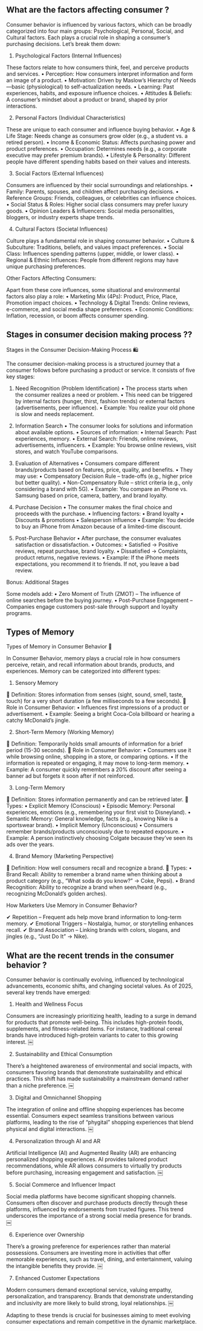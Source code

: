 ## What are the factors affecting consumer ?

Consumer behavior is influenced by various factors, which can be broadly categorized into four main groups: Psychological, Personal, Social, and Cultural factors. Each plays a crucial role in shaping a consumer’s purchasing decisions. Let’s break them down:

1. Psychological Factors (Internal Influences)

These factors relate to how consumers think, feel, and perceive products and services.
	•	Perception: How consumers interpret information and form an image of a product.
	•	Motivation: Driven by Maslow’s Hierarchy of Needs—basic (physiological) to self-actualization needs.
	•	Learning: Past experiences, habits, and exposure influence choices.
	•	Attitudes & Beliefs: A consumer’s mindset about a product or brand, shaped by prior interactions.

2. Personal Factors (Individual Characteristics)

These are unique to each consumer and influence buying behavior.
	•	Age & Life Stage: Needs change as consumers grow older (e.g., a student vs. a retired person).
	•	Income & Economic Status: Affects purchasing power and product preferences.
	•	Occupation: Determines needs (e.g., a corporate executive may prefer premium brands).
	•	Lifestyle & Personality: Different people have different spending habits based on their values and interests.

3. Social Factors (External Influences)

Consumers are influenced by their social surroundings and relationships.
	•	Family: Parents, spouses, and children affect purchasing decisions.
	•	Reference Groups: Friends, colleagues, or celebrities can influence choices.
	•	Social Status & Roles: Higher social class consumers may prefer luxury goods.
	•	Opinion Leaders & Influencers: Social media personalities, bloggers, or industry experts shape trends.

4. Cultural Factors (Societal Influences)

Culture plays a fundamental role in shaping consumer behavior.
	•	Culture & Subculture: Traditions, beliefs, and values impact preferences.
	•	Social Class: Influences spending patterns (upper, middle, or lower class).
	•	Regional & Ethnic Influences: People from different regions may have unique purchasing preferences.

Other Factors Affecting Consumers:

Apart from these core influences, some situational and environmental factors also play a role:
	•	Marketing Mix (4Ps): Product, Price, Place, Promotion impact choices.
	•	Technology & Digital Trends: Online reviews, e-commerce, and social media shape preferences.
	•	Economic Conditions: Inflation, recession, or boom affects consumer spending.


## Stages in consumer decision making process ??

Stages in the Consumer Decision-Making Process 🛍️

The consumer decision-making process is a structured journey that a consumer follows before purchasing a product or service. It consists of five key stages:

1. Need Recognition (Problem Identification)
	•	The process starts when the consumer realizes a need or problem.
	•	This need can be triggered by internal factors (hunger, thirst, fashion trends) or external factors (advertisements, peer influence).
	•	Example: You realize your old phone is slow and needs replacement.

2. Information Search
	•	The consumer looks for solutions and information about available options.
	•	Sources of information:
	•	Internal Search: Past experiences, memory.
	•	External Search: Friends, online reviews, advertisements, influencers.
	•	Example: You browse online reviews, visit stores, and watch YouTube comparisons.

3. Evaluation of Alternatives
	•	Consumers compare different brands/products based on features, price, quality, and benefits.
	•	They may use:
	•	Compensatory Decision Rule – trade-offs (e.g., higher price but better quality).
	•	Non-Compensatory Rule – strict criteria (e.g., only considering a brand with 5G).
	•	Example: You compare an iPhone vs. Samsung based on price, camera, battery, and brand loyalty.

4. Purchase Decision
	•	The consumer makes the final choice and proceeds with the purchase.
	•	Influencing factors:
	•	Brand loyalty
	•	Discounts & promotions
	•	Salesperson influence
	•	Example: You decide to buy an iPhone from Amazon because of a limited-time discount.

5. Post-Purchase Behavior
	•	After purchase, the consumer evaluates satisfaction or dissatisfaction.
	•	Outcomes:
	•	Satisfied → Positive reviews, repeat purchase, brand loyalty.
	•	Dissatisfied → Complaints, product returns, negative reviews.
	•	Example: If the iPhone meets expectations, you recommend it to friends. If not, you leave a bad review.

Bonus: Additional Stages

Some models add:
	•	Zero Moment of Truth (ZMOT) – The influence of online searches before the buying journey.
	•	Post-Purchase Engagement – Companies engage customers post-sale through support and loyalty programs.


## Types of Memory

Types of Memory in Consumer Behavior 🧠

In Consumer Behavior, memory plays a crucial role in how consumers perceive, retain, and recall information about brands, products, and experiences. Memory can be categorized into different types:

1. Sensory Memory

🔹 Definition: Stores information from senses (sight, sound, smell, taste, touch) for a very short duration (a few milliseconds to a few seconds).
🔹 Role in Consumer Behavior:
	•	Influences first impressions of a product or advertisement.
	•	Example: Seeing a bright Coca-Cola billboard or hearing a catchy McDonald’s jingle.

2. Short-Term Memory (Working Memory)

🔹 Definition: Temporarily holds small amounts of information for a brief period (15-30 seconds).
🔹 Role in Consumer Behavior:
	•	Consumers use it while browsing online, shopping in a store, or comparing options.
	•	If the information is repeated or engaging, it may move to long-term memory.
	•	Example: A consumer quickly remembers a 20% discount after seeing a banner ad but forgets it soon after if not reinforced.

3. Long-Term Memory

🔹 Definition: Stores information permanently and can be retrieved later.
🔹 Types:
	•	Explicit Memory (Conscious)
	•	Episodic Memory: Personal experiences, emotions (e.g., remembering your first visit to Disneyland).
	•	Semantic Memory: General knowledge, facts (e.g., knowing Nike is a sportswear brand).
	•	Implicit Memory (Unconscious)
	•	Consumers remember brands/products unconsciously due to repeated exposure.
	•	Example: A person instinctively choosing Colgate because they’ve seen its ads over the years.

4. Brand Memory (Marketing Perspective)

🔹 Definition: How well consumers recall and recognize a brand.
🔹 Types:
	•	Brand Recall: Ability to remember a brand name when thinking about a product category (e.g., “What soda do you know?” → Coke, Pepsi).
	•	Brand Recognition: Ability to recognize a brand when seen/heard (e.g., recognizing McDonald’s golden arches).

How Marketers Use Memory in Consumer Behavior?

✔ Repetition – Frequent ads help move brand information to long-term memory.
✔ Emotional Triggers – Nostalgia, humor, or storytelling enhances recall.
✔ Brand Association – Linking brands with colors, slogans, and jingles (e.g., “Just Do It” → Nike).


## What are the recent trends in the consumer behavior ?

Consumer behavior is continually evolving, influenced by technological advancements, economic shifts, and changing societal values. As of 2025, several key trends have emerged:

1. Health and Wellness Focus

Consumers are increasingly prioritizing health, leading to a surge in demand for products that promote well-being. This includes high-protein foods, supplements, and fitness-related items. For instance, traditional cereal brands have introduced high-protein variants to cater to this growing interest.  ￼

2. Sustainability and Ethical Consumption

There’s a heightened awareness of environmental and social impacts, with consumers favoring brands that demonstrate sustainability and ethical practices. This shift has made sustainability a mainstream demand rather than a niche preference.  ￼

3. Digital and Omnichannel Shopping

The integration of online and offline shopping experiences has become essential. Consumers expect seamless transitions between various platforms, leading to the rise of “phygital” shopping experiences that blend physical and digital interactions.  ￼

4. Personalization through AI and AR

Artificial Intelligence (AI) and Augmented Reality (AR) are enhancing personalized shopping experiences. AI provides tailored product recommendations, while AR allows consumers to virtually try products before purchasing, increasing engagement and satisfaction.  ￼

5. Social Commerce and Influencer Impact

Social media platforms have become significant shopping channels. Consumers often discover and purchase products directly through these platforms, influenced by endorsements from trusted figures. This trend underscores the importance of a strong social media presence for brands.  ￼

6. Experience over Ownership

There’s a growing preference for experiences rather than material possessions. Consumers are investing more in activities that offer memorable experiences, such as travel, dining, and entertainment, valuing the intangible benefits they provide.  ￼

7. Enhanced Customer Expectations

Modern consumers demand exceptional service, valuing empathy, personalization, and transparency. Brands that demonstrate understanding and inclusivity are more likely to build strong, loyal relationships.  ￼

Adapting to these trends is crucial for businesses aiming to meet evolving consumer expectations and remain competitive in the dynamic marketplace.

